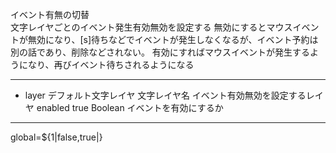 イベント有無の切替  
文字レイヤごとのイベント発生有効無効を設定する
無効にするとマウスイベントが無効になり、[s]待ちなどでイベントが発生しなくなるが、イベント予約は別の話であり、削除などされない。 有効にすればマウスイベントが発生するようになり、再びイベント待ちされるようになる

***
- layer		デフォルト文字レイヤ	文字レイヤ名	イベント有効無効を設定するレイヤ
enabled		true	Boolean	イベントを有効にするか

***
global=${1|false,true|}
